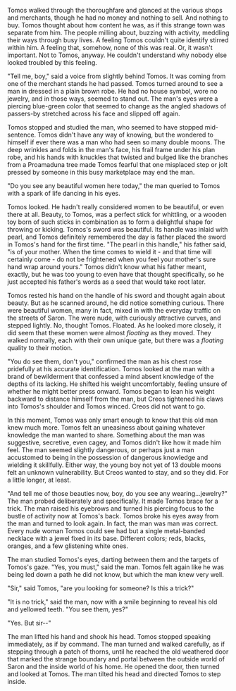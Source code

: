Tomos walked through the thoroughfare and glanced at the various shops and merchants, though he had no money and nothing to sell. And nothing to buy. Tomos thought about how content he was, as if this strange town was separate from him. The people milling about, buzzing with activity, meddling their ways through busy lives. A feeling Tomos couldn't quite identify stirred within him. A feeling that, somehow, none of this was real. Or, it wasn't important. Not to Tomos, anyway. He couldn't understand why nobody else looked troubled by this feeling.

"Tell me, boy," said a voice from slightly behind Tomos. It was coming from one of the merchant stands he had passed. Tomos turned around to see a man in dressed in a plain brown robe. He had no house symbol, wore no jewelry, and in those ways, seemed to stand out. The man's eyes were a piercing blue-green color that seemed to change as the angled shadows of passers-by stretched across his face and slipped off again.

Tomos stopped and studied the man, who seemed to have stopped mid-sentence. Tomos didn't have any way of knowing, but the wondered to himself if ever there was a man who had seen so many double moons. The deep wrinkles and folds in the man's face, his frail frame under his plan robe, and his hands with knuckles that twisted and bulged like the branches from a Proamaduna tree made Tomos fearful that one misplaced step or jolt pressed by someone in this busy marketplace may end the man.

"Do you see any beautiful women here today," the man queried to Tomos with a spark of life dancing in his eyes.

Tomos looked. He hadn't really considered women to be beautiful, or even there at all. Beauty, to Tomos, was a perfect stick for whittling, or a wooden toy born of such sticks in combination as to form a delightful shape for throwing or kicking. Tomos's sword was beautiful. Its handle was inlaid with pearl, and Tomos definitely remembered the day is father placed the sword in Tomos's hand for the first time. "The pearl in this handle," his father said, "is of your mother. When the time comes to wield it - and that time will certainly come - do not be frightened when you feel your mother's sure hand wrap around yours." Tomos didn't know what his father meant, exactly, but he was too young to even have that thought specifically, so he just accepted his father's words as a seed that would take root later.

Tomos rested his hand on the handle of his sword and thought again about beauty. But as he scanned around, he did notice something curious. There were beautiful women, many in fact, mixed in with the everyday traffic on the streets of Saron. The were nude, with curiously attractive curves, and stepped lightly. No, thought Tomos. Floated. As he looked more closely, it did seem that these women were almost *floating* as they moved. They walked normally, each with their own unique gate, but there was a *floating* quality to their motion.

"You do see them, don't you," confirmed the man as his chest rose pridefully at his accurate identification. Tomos looked at the man with a brand of bewilderment that confessed a mind absent knowledge of the depths of its lacking. He shifted his weight uncomfortably, feeling unsure of whether he might better press onward. Tomos began to lean his weight backward to distance himself from the man, but Creos tightened his claws into Tomos's shoulder and Tomos winced. Creos did not want to go.

In this moment, Tomos was only smart enough to know that this old man knew much more. Tomos felt an uneasiness about gaining whatever knowledge the man wanted to share. Something about the man was suggestive, secretive, even cagey, and Tomos didn't like how it made him feel. The man seemed slightly dangerous, or perhaps just a man accustomed to being in the possession of dangerous knowledge and wielding it skillfully. Either way, the young boy not yet of 13 double moons felt an unknown vulnerability. But Creos wanted to stay, and so they did. For a little longer, at least.

"And tell me of those beauties now, boy, do you see any wearing...jewelry?" The man probed deliberately and specifically. It made Tomos brace for a trick. The man raised his eyebrows and turned his piercing focus to the bustle of activity now at Tomos's back. Tomos broke his eyes away from the man and turned to look again. In fact, the man was man was correct. Every nude woman Tomos could see had but a single metal-banded necklace with a jewel fixed in its base. Different colors; reds, blacks, oranges, and a few glistening white ones. 

The man studied Tomos's eyes, darting between them and the targets of Tomos's gaze. "Yes, you must," said the man. Tomos felt again like he was being led down a path he did not know, but which the man knew very well. 

"Sir," said Tomos, "are you looking for someone? Is this a trick?"

"It is no trick," said the man, now with a smile beginning to reveal his old and yellowed teeth. "You see them, yes?"

"Yes. But sir--"

The man lifted his hand and shook his head. Tomos stopped speaking immediately, as if by command. The man turned and walked carefully, as if stepping through a patch of thorns, until he reached the old weathered door that marked the strange boundary and portal between the outside world of Saron and the inside world of his home. He opened the door, then turned and looked at Tomos. The man tilted his head and directed Tomos to step inside.

